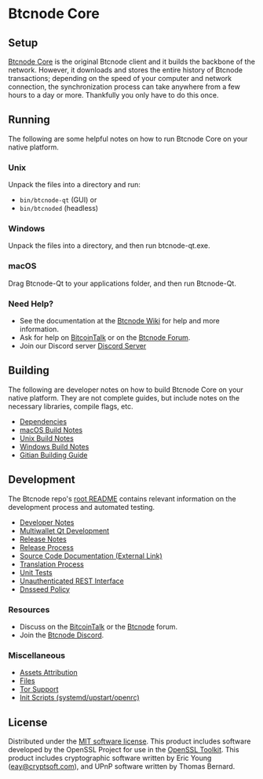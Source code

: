 Btcnode Core
=============

Setup
---------------------
[Btcnode Core](http://btcnode.org/wallet) is the original Btcnode client and it builds the backbone of the network. However, it downloads and stores the entire history of Btcnode transactions; depending on the speed of your computer and network connection, the synchronization process can take anywhere from a few hours to a day or more. Thankfully you only have to do this once.

Running
---------------------
The following are some helpful notes on how to run Btcnode Core on your native platform.

### Unix

Unpack the files into a directory and run:

- `bin/btcnode-qt` (GUI) or
- `bin/btcnoded` (headless)

### Windows

Unpack the files into a directory, and then run btcnode-qt.exe.

### macOS

Drag Btcnode-Qt to your applications folder, and then run Btcnode-Qt.

### Need Help?

* See the documentation at the [Btcnode Wiki](https://github.com/Btcnode-Project/Btcnode/wiki)
for help and more information.
* Ask for help on [BitcoinTalk](https://bitcointalk.org/index.php?topic=1262920.0) or on the [Btcnode Forum](http://forum.btcnode.org/).
* Join our Discord server [Discord Server](https://discord.btcnode.org)

Building
---------------------
The following are developer notes on how to build Btcnode Core on your native platform. They are not complete guides, but include notes on the necessary libraries, compile flags, etc.

- [Dependencies](dependencies.md)
- [macOS Build Notes](build-osx.md)
- [Unix Build Notes](build-unix.md)
- [Windows Build Notes](build-windows.md)
- [Gitian Building Guide](gitian-building.md)

Development
---------------------
The Btcnode repo's [root README](/README.md) contains relevant information on the development process and automated testing.

- [Developer Notes](developer-notes.md)
- [Multiwallet Qt Development](multiwallet-qt.md)
- [Release Notes](release-notes.md)
- [Release Process](release-process.md)
- [Source Code Documentation (External Link)](https://www.fuzzbawls.pw/btcnode/doxygen/)
- [Translation Process](translation_process.md)
- [Unit Tests](unit-tests.md)
- [Unauthenticated REST Interface](REST-interface.md)
- [Dnsseed Policy](dnsseed-policy.md)

### Resources
* Discuss on the [BitcoinTalk](https://bitcointalk.org/index.php?topic=1262920.0) or the [Btcnode](http://forum.btcnode.org/) forum.
* Join the [Btcnode Discord](https://discord.btcnode.org).

### Miscellaneous
- [Assets Attribution](assets-attribution.md)
- [Files](files.md)
- [Tor Support](tor.md)
- [Init Scripts (systemd/upstart/openrc)](init.md)

License
---------------------
Distributed under the [MIT software license](/COPYING).
This product includes software developed by the OpenSSL Project for use in the [OpenSSL Toolkit](https://www.openssl.org/). This product includes
cryptographic software written by Eric Young ([eay@cryptsoft.com](mailto:eay@cryptsoft.com)), and UPnP software written by Thomas Bernard.
